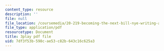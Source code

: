 ```yaml
---
content_type: resource
description: ''
file: null
file_location: /coursemedia/20-219-becoming-the-next-bill-nye-writing-and-hosting-the-educational-show-january-iap-2015/7df3f53b598cae53c82b643c16c625a3_ftrKlCmELm4.pdf
file_type: application/pdf
resourcetype: Document
title: 3play pdf file
uid: 7df3f53b-598c-ae53-c82b-643c16c625a3
---
```

